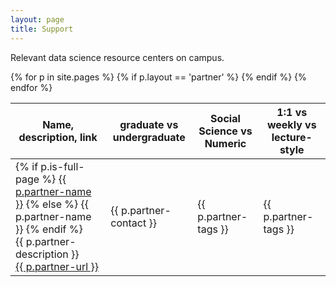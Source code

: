 ```yaml
---
layout: page
title: Support
---
```


Relevant data science resource centers on campus.

<table id="partner-table" class="table table-bordered">
  <thead>
    <th>Name, description, link</th>
    <th>graduate vs undergraduate</th>
    <th>Social Science vs Numeric</th>
    <th>1:1 vs weekly vs lecture-style</th>
  </thead>
  {% for p in site.pages %}
    {% if p.layout == 'partner' %}
      <tr>
        <td class="partner-name">
          {% if p.is-full-page %}
            <a class="partner-name" href="{{ site.url }}/{{ p.url }}">{{ p.partner-name }}</a>
          {% else %}
            <span class="partner-name">{{ p.partner-name }}</span>
          {% endif %}
          <br />
          {{ p.partner-description }}<br />
          <a href="{{ p.partner-url }}">{{ p.partner-url }}</a>
        </td>
        <td class="partner-contact">{{ p.partner-contact }}</td>
        <td class="partner-tags">{{ p.partner-tags }}</td>
        <td class="partner-tags">{{ p.partner-tags }}</td>
      </tr>
    {% endif %}
  {% endfor %}
</table>



<link rel="stylesheet" href="https://cdnjs.cloudflare.com/ajax/libs/Dynatable/0.3.1/jquery.dynatable.min.css">
<script src="https://cdnjs.cloudflare.com/ajax/libs/Dynatable/0.3.1/jquery.dynatable.min.js"></script>

<script>
$('#partner-table').dynatable({
    inputs: {
      paginationClass: 'pagination',
      paginationActiveClass: 'active',
      paginationDisabledClass: 'disabled'
    },
    features: {
      paginate: false
    }
});
</script>